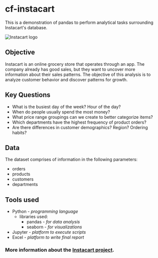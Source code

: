 # cf-instacart
This is a demonstration of pandas to perform analytical tasks surrounding Instacart's database.

![Instacart logo](https://mma.prnewswire.com/media/513450/Instacart_Logo.jpg?p=twitter)

## Objective
Instacart is an online grocery store that operates through an app.  The company already has good sales, but they want to uncover more information about their sales patterns.
The objective of this analysis is to analyze customer behavior and discover patterns for growth.

## Key Questions
- What is the busiest day of the week? Hour of the day?
- When do people usually spend the most money?
- What price range groupings can we create to better categorize items?
- Which departments have the highest frequency of product orders?
- Are there differences in customer demographics?  Region?  Ordering habits?

## Data
The dataset comprises of information in the following parameters:
- orders
- products
- customers
- departments

## Tools used
- Python - _programming language_
    - libraries used:
        - pandas - _for data analysis_
        - seaborn - _for visualizations_
- Jupyter - _platform to execute scripts_
- Excel - _platform to write final report_

### More information about the [Instacart project](https://images.careerfoundry.com/public/courses/data-immersion/A4/A4_Data_Immersion_Project_Brief.pdf).

